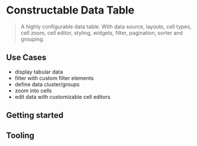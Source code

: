 # Constructable Data Table

> A highly configurable data table. With data source, layouts, cell types, cell
> zoom, cell editor, styling, widgets, filter, pagination, sorter and grouping.

## Use Cases

- display tabular data
- filter with custom filter elements
- define data cluster/groups
- zoom into cells
- edit data with customizable cell editors

## Getting started

## Tooling

